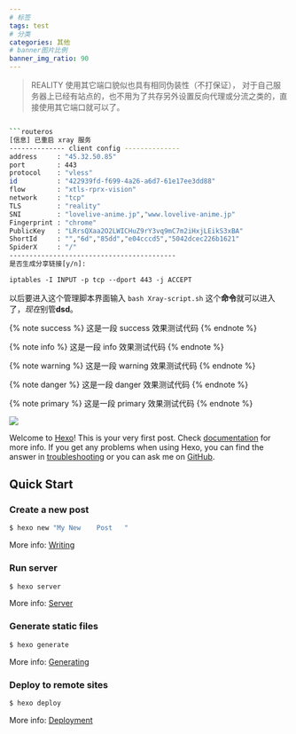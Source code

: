 ```yaml
---
# 标签
tags: test
# 分类
categories: 其他
# banner图片比例
banner_img_ratio: 90
---
```


> REALITY 使用其它端口貌似也具有相同伪装性（不打保证）， 对于自己服务器上已经有站点的，也不用为了共存另外设置反向代理或分流之类的，直接使用其它端口就可以了。

````bash

```routeros
[信息] 已重启 xray 服务
-------------- client config --------------
address     : "45.32.50.85"
port        : 443
protocol    : "vless"
id          : "422939fd-f699-4a26-a6d7-61e17ee3dd88"
flow        : "xtls-rprx-vision"
network     : "tcp"
TLS         : "reality"
SNI         : "lovelive-anime.jp","www.lovelive-anime.jp"
Fingerprint : "chrome"
PublicKey   : "LRrsQXaa2O2LWICHuZ9rY3vq9mC7m2iHxjLEikS3xBA"
ShortId     : "","6d","85dd","e04cccd5","5042dcec226b1621"
SpiderX     : "/"
------------------------------------------
是否生成分享链接[y/n]:
````

<!-- 块引用 -->

```css
iptables -I INPUT -p tcp --dport 443 -j ACCEPT
```

以后要进入这个管理脚本界面输入 `bash Xray-script.sh` 这个**命令**就可以进入了，*现在*别管**dsd**。

{%  note  success  %}
这是一段 success 效果测试代码
{%  endnote %}

{%  note  info  %}
这是一段 info 效果测试代码
{%  endnote %}

{%  note  warning  %}
这是一段 warning 效果测试代码
{%  endnote %}

{%  note  danger  %}
这是一段 danger 效果测试代码
{%  endnote %}

{%  note  primary  %}
这是一段 primary 效果测试代码
{%  endnote %}

![](https://i0.wp.com/www.additudemag.com/wp-content/uploads/2016/11/78_8_Diagnose_Kids_Autism-Misdiagnosis_Slideshow_78_girl-father-playroom_ts_83480810.jpg)

Welcome to [Hexo](https://hexo.io/)! This is your very first post. Check [documentation](https://hexo.io/docs/) for more info. If you get any problems when using Hexo, you can find the answer in [troubleshooting](https://hexo.io/docs/troubleshooting.html) or you can ask me on [GitHub](https://github.com/hexojs/hexo/issues).

## Quick Start

### Create a new post

```bash
$ hexo new "My New    Post   "
```

More info: [Writing](https://hexo.io/docs/writing.html)

### Run server

```bash
$ hexo server
```

More info: [Server](https://hexo.io/docs/server.html)

### Generate static files

```bash
$ hexo generate
```

More info: [Generating](https://hexo.io/docs/generating.html)

### Deploy to remote sites

```bash
$ hexo deploy
```

More info: [Deployment](https://hexo.io/docs/one-command-deployment.html)
